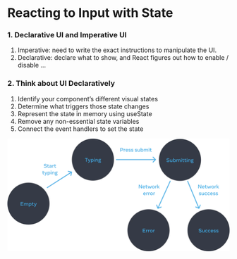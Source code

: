 # Reacting to Input with State

### 1. Declarative UI and Imperative UI

1. Imperative: need to write the exact instructions to manipulate the UI.
2. Declarative: declare what to show, and React figures out how to enable / disable ...

### 2. Think about UI Declaratively

1. Identify your component’s different visual states
2. Determine what triggers those state changes
3. Represent the state in memory using useState
4. Remove any non-essential state variables
5. Connect the event handlers to set the state

![responding_to_input_flow.webp](responding_to_input_flow.webp)
